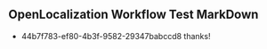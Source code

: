 ## OpenLocalization Workflow Test MarkDown
* 44b7f783-ef80-4b3f-9582-29347babccd8 thanks!

<!--HONumber=Jul16_HO3-->


